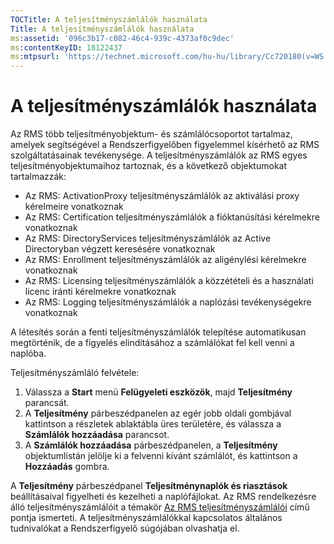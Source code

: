 ```yaml
---
TOCTitle: A teljesítményszámlálók használata
Title: A teljesítményszámlálók használata
ms:assetid: '096c3b17-c082-46c4-939c-4373af0c9dec'
ms:contentKeyID: 18122437
ms:mtpsurl: 'https://technet.microsoft.com/hu-hu/library/Cc720180(v=WS.10)'
---
```


A teljesítményszámlálók használata
==================================

Az RMS több teljesítményobjektum- és számlálócsoportot tartalmaz, amelyek segítségével a Rendszerfigyelőben figyelemmel kísérhető az RMS szolgáltatásainak tevékenysége. A teljesítményszámlálók az RMS egyes teljesítményobjektumaihoz tartoznak, és a következő objektumokat tartalmazzák:

-   Az RMS: ActivationProxy teljesítményszámlálók az aktiválási proxy kérelmeire vonatkoznak
-   Az RMS: Certification teljesítményszámlálók a fióktanúsítási kérelmekre vonatkoznak
-   Az RMS: DirectoryServices teljesítményszámlálók az Active Directoryban végzett keresésére vonatkoznak
-   Az RMS: Enrollment teljesítményszámlálók az aligénylési kérelmekre vonatkoznak
-   Az RMS: Licensing teljesítményszámlálók a közzétételi és a használati licenc iránti kérelmekre vonatkoznak
-   Az RMS: Logging teljesítményszámlálók a naplózási tevékenységekre vonatkoznak

A létesítés során a fenti teljesítményszámlálók telepítése automatikusan megtörténik, de a figyelés elindításához a számlálókat fel kell venni a naplóba.

Teljesítményszámláló felvétele:

1.  Válassza a **Start** menü **Felügyeleti eszközök**, majd **Teljesítmény** parancsát.
2.  A **Teljesítmény** párbeszédpanelen az egér jobb oldali gombjával kattintson a részletek ablaktábla üres területére, és válassza a **Számlálók hozzáadása** parancsot.
3.  A **Számlálók hozzáadása** párbeszédpanelen, a **Teljesítmény** objektumlistán jelölje ki a felvenni kívánt számlálót, és kattintson a **Hozzáadás** gombra.

A **Teljesítmény** párbeszédpanel **Teljesítménynaplók és riasztások** beállításaival figyelheti és kezelheti a naplófájlokat. Az RMS rendelkezésre álló teljesítményszámlálóit a témakör [Az RMS teljesítményszámlálói](https://technet.microsoft.com/a2f4e30d-3c6f-4e74-bd11-8f2103f88b0c) című pontja ismerteti. A teljesítményszámlálókkal kapcsolatos általános tudnivalókat a Rendszerfigyelő súgójában olvashatja el.
